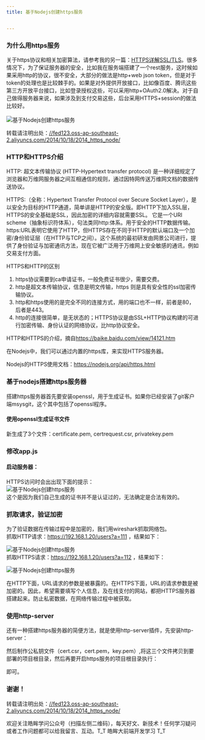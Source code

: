 ```yaml
---
title: 基于Nodejs创建https服务


---
```

  


### [][1]为什么用https服务

关于https协议和相关加密算法，请参考我的另一篇：<a href="//fed123.oss-ap-southeast-2.aliyuncs.com/2014/08/30/2014_https/" target="_blank" rel="external">HTTPS详解SSL/TLS</a>。很多情况下，为了保证服务器的安全，比如我在服务端搭建了一个rest服务，这时候如果采用http的协议，很不安全，大部分的做法是http+web json token，但是对于token的处理也是比较棘手的。如果是对外提供开放接口，比如像百度、腾讯这些第三方开放平台接口，比如登录授权这些，可以采用http+OAuth2.0解决。对于自己做得服务器来说，如果涉及到支付交易这些，后台采用HTTPS+session的做法比较好。  
<a></a>  
![基于Nodejs创建https服务][2]

转载请注明出处：<a href="//fed123.oss-ap-southeast-2.aliyuncs.com/2014/10/18/2014_https_node/" target="_blank" rel="external">//fed123.oss-ap-southeast-2.aliyuncs.com/2014/10/18/2014_https_node/</a>

### [][3]HTTP和HTTPS介绍

HTTP: 超文本传输协议 (HTTP-Hypertext transfer protocol) 是一种详细规定了浏览器和万维网服务器之间互相通信的规则，通过因特网传送万维网文档的数据传送协议。

HTTPS:（全称：Hypertext Transfer Protocol over Secure Socket Layer），是以安全为目标的HTTP通道，简单讲是HTTP的安全版。即HTTP下加入SSL层，HTTPS的安全基础是SSL，因此加密的详细内容就需要SSL。 它是一个URI scheme（抽象标识符体系），句法类同http:体系。用于安全的HTTP数据传输。https:URL表明它使用了HTTP，但HTTPS存在不同于HTTP的默认端口及一个加密/身份验证层（在HTTP与TCP之间）。这个系统的最初研发由网景公司进行，提供了身份验证与加密通讯方法，现在它被广泛用于万维网上安全敏感的通讯，例如交易支付方面。

HTTPS和HTTP的区别

  1. https协议需要到ca申请证书，一般免费证书很少，需要交费。
  2. http是超文本传输协议，信息是明文传输，https 则是具有安全性的ssl加密传输协议。
  3. http和https使用的是完全不同的连接方式，用的端口也不一样，前者是80，后者是443。
  4. http的连接很简单，是无状态的；HTTPS协议是由SSL+HTTP协议构建的可进行加密传输、身份认证的网络协议，比http协议安全。

HTTP和HTTPS的介绍，摘自<a href="https://baike.baidu.com/view/14121.htm" target="_blank" rel="external">https://baike.baidu.com/view/14121.htm</a>

在Nodejs中，我们可以通过内置的https库，来实现HTTPS服务器。

Nodejs的HTTPS使用文档：<a href="https://nodejs.org/api/https.html" target="_blank" rel="external">https://nodejs.org/api/https.html</a>

### [][4]基于nodejs搭建https服务器

搭建https服务器首先要安装openssl，用于生成证书。如果你已经安装了git客户端msysgit，这个其中包括了openssl程序。

#### [][5]使用openssl生成证书文件

新生成了3个文件：certificate.pem, certrequest.csr, privatekey.pem

### [][6]修改app.js

#### [][7]启动服务器：

HTTPS访问时会出出现下面的提示：  
![基于Nodejs创建https服务][8]  
这个是因为我们自己生成的证书并不是认证过的，无法确定是合法有效的。

### [][9]抓取请求，验证加密

为了验证数据在传输过程中是加密的，我们用wireshark抓取网络包。  
抓取HTTP请求：<a href="https://192.168.1.20/users?a=111" target="_blank" rel="external">https://192.168.1.20/users?a=111</a> ，结果如下：

![基于Nodejs创建https服务][10]  
抓取HTTPS请求：<a href="https://192.168.1.20/users?a=112" target="_blank" rel="external">https://192.168.1.20/users?a=112</a> ，结果如下：

![基于Nodejs创建https服务][11]

在HTTP下面，URL请求的参数是被暴露的。在HTTPS下面，URL的请求参数是被加密的。因此，希望需要填写个人信息，及在线支付的网站，都把HTTPS服务器搭建起来。防止私密数据，在网络传输过程中被获取。

### [][12]使用http-server

还有一种搭建https服务器的简便方法，就是使用http-server插件，先安装http-server：

然后制作公私钥文件（cert.csr，cert.pem，key.pem）,将这三个文件拷贝到要部署的项目根目录，然后再要开启https服务的项目根目录执行：

即可。

### [][13]谢谢！

转载请注明出处：<a href="//fed123.oss-ap-southeast-2.aliyuncs.com/2014/10/18/2014_https_node/" target="_blank" rel="external">//fed123.oss-ap-southeast-2.aliyuncs.com/2014/10/18/2014_https_node/</a>

欢迎关注皓眸学问公众号（扫描左侧二维码），每天好文、新技术！任何学习疑问或者工作问题都可以给我留言、互动。T\_T 皓眸大前端开发学习 T\_T

 [1]: //fed123.oss-ap-southeast-2.aliyuncs.com/2014/10/18/2014_https_node/#为什么用https服务 "为什么用https服务"
 [2]: //fed123.oss-ap-southeast-2.aliyuncs.com/wp-content/uploads/2017/08/httpsNode.png
 [3]: //fed123.oss-ap-southeast-2.aliyuncs.com/2014/10/18/2014_https_node/#HTTP和HTTPS介绍 "HTTP和HTTPS介绍"
 [4]: //fed123.oss-ap-southeast-2.aliyuncs.com/2014/10/18/2014_https_node/#基于nodejs搭建https服务器 "基于nodejs搭建https服务器"
 [5]: //fed123.oss-ap-southeast-2.aliyuncs.com/2014/10/18/2014_https_node/#使用openssl生成证书文件 "使用openssl生成证书文件"
 [6]: //fed123.oss-ap-southeast-2.aliyuncs.com/2014/10/18/2014_https_node/#修改app-js "修改app.js"
 [7]: //fed123.oss-ap-southeast-2.aliyuncs.com/2014/10/18/2014_https_node/#启动服务器： "启动服务器："
 [8]: //fed123.oss-ap-southeast-2.aliyuncs.com/wp-content/uploads/2017/08/httpsNode1.png
 [9]: //fed123.oss-ap-southeast-2.aliyuncs.com/2014/10/18/2014_https_node/#抓取请求，验证加密 "抓取请求，验证加密"
 [10]: //fed123.oss-ap-southeast-2.aliyuncs.com/wp-content/uploads/2017/08/httpsNode2.png
 [11]: //fed123.oss-ap-southeast-2.aliyuncs.com/wp-content/uploads/2017/08/httpsNode3.png
 [12]: //fed123.oss-ap-southeast-2.aliyuncs.com/2014/10/18/2014_https_node/#使用http-server "使用http-server"
 [13]: //fed123.oss-ap-southeast-2.aliyuncs.com/2014/10/18/2014_https_node/#谢谢！ "谢谢！"
